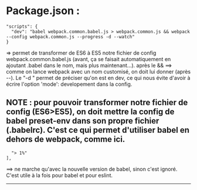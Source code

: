 # Package.json :

  ```
  "scripts": {
    "dev": "babel webpack.common.babel.js > webpack.common.js && webpack --config webpack.common.js --progress -d --watch"
  }
```
  => permet de transformer de ES6 à ES5 notre fichier de config webpack.common.babel.js (avant, ça se faisait automatiquement en ajoutant .babel dans le nom, mais plus maintenant...).
  après le && ==> comme on lance webpack avec un nom customisé, on doit lui donner (après --). Le "-d " permet de préciser qu'on est en dev, ce qui nous évite d'avoir à écrire l'option 'mode': developement dans la config.

NOTE : pour pouvoir transformer notre fichier de config (ES6>ES5), on doit mettre la config de babel preset-env dans son propre fichier (.babelrc). C'est ce qui permet d'utiliser babel en dehors de webpack, comme ici.
---------------------------
  ```"browserslist": [
    "> 1%"
  ],
  ```
  ==> ne marche qu'avec la nouvelle version de babel, sinon c'est ignoré.
  C'est utile à la fois pour babel et pour eslint.

----------------------------
